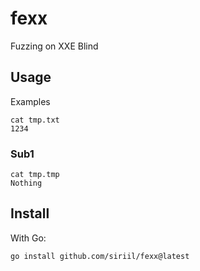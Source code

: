 # fexx

Fuzzing on XXE Blind

## Usage

Examples
```
cat tmp.txt 
1234
```

### Sub1

```
cat tmp.tmp
Nothing
```

## Install

With Go:

```
go install github.com/siriil/fexx@latest
```
